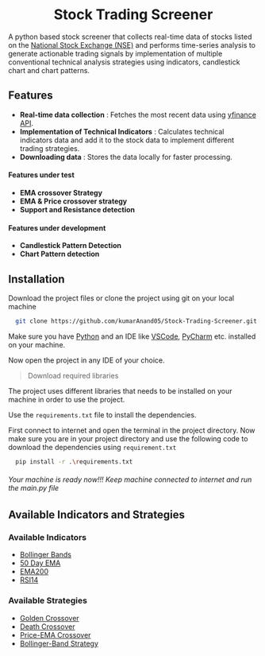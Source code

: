 <h1 align="center">
   Stock Trading Screener
</h1>

A python based stock screener that collects real-time data of stocks listed on the [National Stock Exchange (NSE)](https://www.nseindia.com/) and performs time-series analysis to generate actionable trading signals by implementation of multiple conventional technical analysis strategies using indicators, candlestick chart and chart patterns.

## Features

* **Real-time data collection** : Fetches the most recent data using [yfinance API](https://github.com/ranaroussi/yfinance).
* **Implementation of Technical Indicators** : Calculates technical indicators data and add it to the stock data to implement different trading strategies. 
* **Downloading data** : Stores the data locally for faster processing.

#### Features under test
* **EMA crossover Strategy**
* **EMA & Price crossover strategy**
* **Support and Resistance detection**

#### Features under development
* **Candlestick Pattern Detection**
* **Chart Pattern detection**

## Installation

Download the project files or clone the project using git on your local machine
```bash
  git clone https://github.com/kumarAnand05/Stock-Trading-Screener.git
```
Make sure you have [Python](https://www.python.org) and an IDE like [VSCode](https://code.visualstudio.com), [PyCharm](https://www.jetbrains.com/pycharm) etc. installed on your machine.

Now open the project in any IDE of your choice.

> Download required libraries

The project uses different libraries that needs to be installed on your machine in order to use the project.

Use the ```requirements.txt``` file to install the dependencies.

First connect to internet and open the terminal in the project directory. Now make sure you are in your project directory and use the following code to download the dependencies using ```requirement.txt```
```bash
  pip install -r .\requirements.txt
```

###### Your machine is ready now!!! Keep machine connected to internet and run the main.py file


## Available Indicators and Strategies

### Available Indicators
* [Bollinger Bands](https://www.investopedia.com/terms/b/bollingerbands.asp)
* [50 Day EMA](https://www.investopedia.com/articles/active-trading/011415/strategies-applications-behind-50day-ema.asp)
* [EMA200](https://www.investopedia.com/terms/e/ema.asp)
* [RSI14](https://www.investopedia.com/terms/r/rsi.asp)

### Available Strategies
* [Golden Crossover](https://www.investopedia.com/terms/g/goldencross.asp)
* [Death Crossover](https://www.investopedia.com/terms/d/deathcross.asp)
* [Price-EMA Crossover](https://www.investopedia.com/articles/active-trading/052014/how-use-moving-average-buy-stocks.asp)
* [Bollinger-Band Strategy](https://hmarkets.com/learn-to-trade/learning-hub/bollinger-bands)